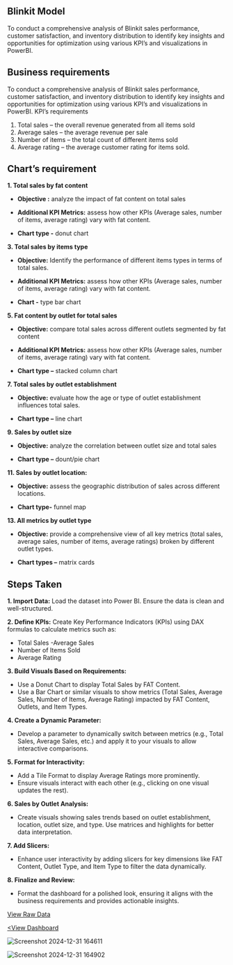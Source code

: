 ## Blinkit Model
To conduct a comprehensive analysis of Blinkit sales performance, customer satisfaction, and inventory distribution to identify key insights and opportunities for optimization using various KPI’s and visualizations in PowerBI.

## Business requirements
To conduct a comprehensive analysis of Blinkit sales performance, customer satisfaction, and inventory distribution to identify key insights and opportunities for optimization using various KPI’s and visualizations in PowerBI.
 KPI’s requirements
1. Total sales – the overall revenue generated from all items sold
2. Average sales – the average revenue per sale
3. Number of items – the total count of different items sold
4. Average rating – the average customer rating for items sold.

## Chart’s requirement 

**1. Total sales by fat content**
   
- **Objective :** analyze the impact of fat content on total sales

- **Additional KPI Metrics:** assess how other KPIs (Average sales, number of items, average rating) vary with fat content.

- **Chart type -** donut chart

**3. Total sales by items type**
   
- **Objective:** Identify the performance of different items types in terms of total sales.
  
- **Additional KPI Metrics:** assess how other KPIs (Average sales, number of items, average rating) vary with fat content.
  
- **Chart -** type  bar chart

**5. Fat content by outlet for total sales**
   
- **Objective:** compare total sales across different outlets segmented by fat content
  
- **Additional KPI Metrics:** assess how other KPIs (Average sales, number of items, average rating) vary with fat content.
  
- **Chart type –** stacked column chart

**7. Total sales by outlet establishment**
   
- **Objective:** evaluate how the age or type of outlet establishment influences total sales.
  
- **Chart type –** line chart

**9.	Sales by outlet size**
    
- **Objective:** analyze the correlation between outlet size and total sales
  
- **Chart type –** dount/pie chart

**11.	Sales by outlet location:**
    
- **Objective:** assess the geographic distribution of sales across different locations.
  
- **Chart type-** funnel map

**13.	All metrics by outlet type**
    
- **Objective:** provide a comprehensive view of all key metrics (total sales, average sales, number of items, average ratings) broken by different outlet types.
  
- **Chart types –** matrix cards

## Steps Taken

**1. Import Data:** Load the dataset into Power BI. Ensure the data is clean and well-structured.

**2. Define KPIs:** Create Key Performance Indicators (KPIs) using DAX formulas to calculate metrics such as:
- Total Sales
-Average Sales
- Number of Items Sold
- Average Rating

**3. Build Visuals Based on Requirements:**
- Use a Donut Chart to display Total Sales by FAT Content.
- Use a Bar Chart or similar visuals to show metrics (Total Sales, Average Sales, Number of Items, Average Rating) impacted by FAT Content, Outlets, and Item Types.

**4. Create a Dynamic Parameter:**
- Develop a parameter to dynamically switch between metrics (e.g., Total Sales, Average Sales, etc.) and apply it to your visuals to allow interactive comparisons.

**5. Format for Interactivity:**
- Add a Tile Format to display Average Ratings more prominently.
- Ensure visuals interact with each other (e.g., clicking on one visual updates the rest).

**6. Sales by Outlet Analysis:** 
- Create visuals showing sales trends based on outlet establishment, location, outlet size, and type. Use matrices and highlights for better data interpretation.

**7. Add Slicers:**
- Enhance user interactivity by adding slicers for key dimensions like FAT Content, Outlet Type, and Item Type to filter the data dynamically.

**8. Finalize and Review:**
- Format the dashboard for a polished look, ensuring it aligns with the business requirements and provides actionable insights.

<a href = "https://github.com/AnjaliBanga02/Blinkit/blob/main/BlinkIT%20Grocery%20Data.xlsx" >View Raw Data</a>


<a href = "https://github.com/AnjaliBanga02/Blinkit/blob/main/Screenshot%202024-12-31%20164611.png"><View Dashboard</a>

![Screenshot 2024-12-31 164611](https://github.com/user-attachments/assets/e0540a0e-ebe7-4f64-a84f-ac6ac860fd72)


![Screenshot 2024-12-31 164902](https://github.com/user-attachments/assets/f6dbe989-fce1-4732-8e99-b9588819041b)










